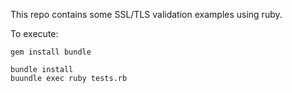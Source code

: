 
This repo contains some SSL/TLS validation examples using ruby.

To execute:

    gem install bundle

    bundle install
    buundle exec ruby tests.rb


